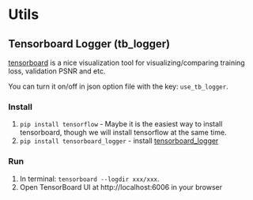 # Utils

## Tensorboard Logger (tb_logger)

[tensorboard](https://www.tensorflow.org/programmers_guide/summaries_and_tensorboard) is a nice visualization tool for visualizing/comparing training loss, validation PSNR and etc.

You can turn it on/off in json option file with the key: `use_tb_logger`.

### Install
1. `pip install tensorflow` - Maybe it is the easiest way to install tensorboard, though we will install tensorflow at the same time.
1. `pip install tensorboard_logger` - install [tensorboard_logger](https://github.com/TeamHG-Memex/tensorboard_logger)

### Run
1. In terminal: `tensorboard --logdir xxx/xxx`.
1. Open TensorBoard UI at http://localhost:6006 in your browser
